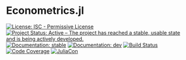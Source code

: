 # Econometrics.jl

[![License: ISC - Permissive License](https://img.shields.io/badge/License-ISC-green.svg)](https://img.shields.io/badge/License-ISC-green.svg)
[![Project Status: Active – The project has reached a stable, usable state and is being actively developed.](https://www.repostatus.org/badges/latest/active.svg)](https://www.repostatus.org/#active)
[![Documentation: stable](https://img.shields.io/badge/docs-stable-blue.svg)](https://nosferican.github.io/Econometrics.jl/stable)
[![Documentation: dev](https://img.shields.io/badge/docs-dev-blue.svg)](https://nosferican.github.io/Econometrics.jl/dev)
[![Build Status](https://travis-ci.com/Nosferican/Econometrics.jl.svg?branch=master)](https://travis-ci.com/Nosferican/Econometrics.jl)
[![Code Coverage](https://codecov.io/gh/Nosferican/Econometrics.jl/branch/master/graph/badge.svg)](https://codecov.io/gh/Nosferican/Econometrics.jl)
[![JuliaCon](https://submissions.juliacon.org/papers/446fde271579d85e0d4c691d54093dbb/status.svg)](https://submissions.juliacon.org/papers/446fde271579d85e0d4c691d54093dbb)
